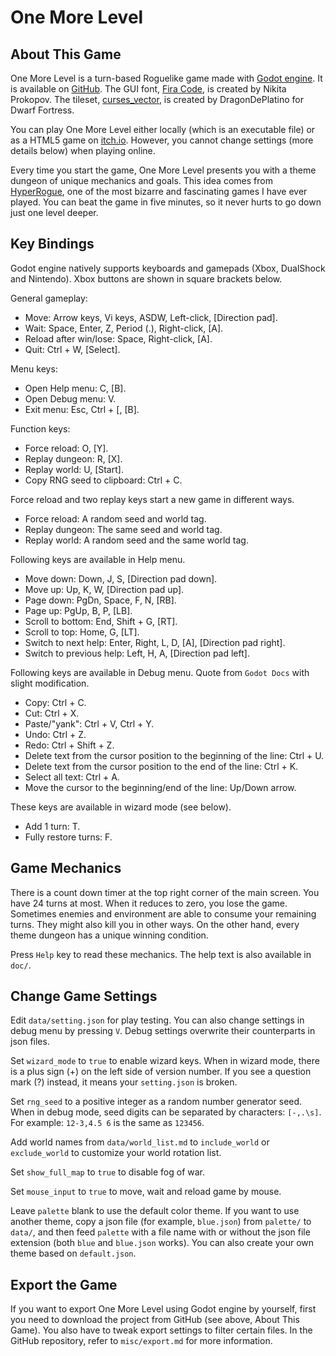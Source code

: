# One More Level

## About This Game

One More Level is a turn-based Roguelike game made with [Godot engine](https://godotengine.org). It is available on [GitHub](https://github.com/Bozar/OneMoreLevel/releases). The GUI font, [Fira Code](https://github.com/tonsky/FiraCode), is created by Nikita Prokopov. The tileset, [curses_vector](http://www.bay12forums.com/smf/index.php?topic=161328.0), is created by DragonDePlatino for Dwarf Fortress.

You can play One More Level either locally (which is an executable file) or as a HTML5 game on [itch.io](https://bozar.itch.io/one-more-level). However, you cannot change settings (more details below) when playing online.

Every time you start the game, One More Level presents you with a theme dungeon of unique mechanics and goals. This idea comes from [HyperRogue](https://store.steampowered.com/app/342610/HyperRogue/), one of the most bizarre and fascinating games I have ever played. You can beat the game in five minutes, so it never hurts to go down just one level deeper.

## Key Bindings

Godot engine natively supports keyboards and gamepads (Xbox, DualShock and Nintendo). Xbox buttons are shown in square brackets below.

General gameplay:

* Move: Arrow keys, Vi keys, ASDW, Left-click, [Direction pad].
* Wait: Space, Enter, Z, Period (.), Right-click, [A].
* Reload after win/lose: Space, Right-click, [A].
* Quit: Ctrl + W, [Select].

Menu keys:

* Open Help menu: C, [B].
* Open Debug menu: V.
* Exit menu: Esc, Ctrl + [, [B].

Function keys:

* Force reload: O, [Y].
* Replay dungeon: R, [X].
* Replay world: U, [Start].
* Copy RNG seed to clipboard: Ctrl + C.

Force reload and two replay keys start a new game in different ways.

* Force reload: A random seed and world tag.
* Replay dungeon: The same seed and world tag.
* Replay world: A random seed and the same world tag.

Following keys are available in Help menu.

* Move down: Down, J, S, [Direction pad down].
* Move up: Up, K, W, [Direction pad up].
* Page down: PgDn, Space, F, N, [RB].
* Page up: PgUp, B, P, [LB].
* Scroll to bottom: End, Shift + G, [RT].
* Scroll to top: Home, G, [LT].
* Switch to next help: Enter, Right, L, D, [A], [Direction pad right].
* Switch to previous help: Left, H, A, [Direction pad left].

Following keys are available in Debug menu. Quote from `Godot Docs` with slight modification.

* Copy: Ctrl + C.
* Cut: Ctrl + X.
* Paste/"yank": Ctrl + V, Ctrl + Y.
* Undo: Ctrl + Z.
* Redo: Ctrl + Shift + Z.
* Delete text from the cursor position to the beginning of the line: Ctrl + U.
* Delete text from the cursor position to the end of the line: Ctrl + K.
* Select all text: Ctrl + A.
* Move the cursor to the beginning/end of the line: Up/Down arrow.

These keys are available in wizard mode (see below).

* Add 1 turn: T.
* Fully restore turns: F.

## Game Mechanics

There is a count down timer at the top right corner of the main screen. You have 24 turns at most. When it reduces to zero, you lose the game. Sometimes enemies and environment are able to consume your remaining turns. They might also kill you in other ways. On the other hand, every theme dungeon has a unique winning condition.

Press `Help` key to read these mechanics. The help text is also available in `doc/`.

## Change Game Settings

Edit `data/setting.json` for play testing. You can also change settings in debug menu by pressing `V`. Debug settings overwrite their counterparts in json files.

Set `wizard_mode` to `true` to enable wizard keys. When in wizard mode, there is a plus sign (+) on the left side of version number. If you see a question mark (?) instead, it means your `setting.json` is broken.

Set `rng_seed` to a positive integer as a random number generator seed. When in debug mode, seed digits can be separated by characters: `[-,.\s]`. For example: `12-3,4.5 6` is the same as `123456`.

Add world names from `data/world_list.md` to `include_world` or `exclude_world` to customize your world rotation list.

Set `show_full_map` to `true` to disable fog of war.

Set `mouse_input` to `true` to move, wait and reload game by mouse.

Leave `palette` blank to use the default color theme. If you want to use another theme, copy a json file (for example, `blue.json`) from `palette/` to `data/`, and then feed `palette` with a file name with or without the json file extension (both `blue` and `blue.json` works). You can also create your own theme based on `default.json`.

## Export the Game

If you want to export One More Level using Godot engine by yourself, first you need to download the project from GitHub (see above, About This Game). You also have to tweak export settings to filter certain files. In the GitHub repository, refer to `misc/export.md` for more information.
